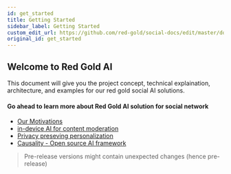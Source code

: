 ```yaml
---
id: get_started
title: Getting Started
sidebar_label: Getting Started
custom_edit_url: https://github.com/red-gold/social-docs/edit/master/docs/reference/ai.md
original_id: get_started
---
```


## Welcome to Red Gold AI


This document will give you the project concept, technical explaination, architecture, and examples for our red gold social AI solutions.

#### Go ahead to learn more about Red Gold AI solution for social network

 * [Our Motivations](motivation)
 * [in-device AI for content moderation](moderator)
 * [Privacy preseving personalization](personalization)
 * [Causality - Open source AI framework](causality)

> Pre-release versions might contain unexpected changes (hence pre-release)
